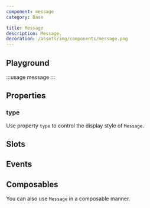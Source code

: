 ```yaml
---
component: message
category: Base

title: Message
description: Message.
decoration: /assets/img/components/message.png
---
```


## Playground

:::usage message
:::

## Properties

### type

Use property `type` to control the display style of `Message`.

<!-- :::custom-usage message
message/examples/type.json
::: -->

## Slots

<!-- Provide slots `default` and `content` to define button content.

And slots `prefix` and `suffix` around the button content.  -->

<!-- :::demo
button/examples/slot.vue
::: -->

## Events

<!-- Click action emit event `click`. -->

## Composables

You can also use `Message` in a composable manner.

<!-- :::demo
message/examples/composables.vue
::: -->
